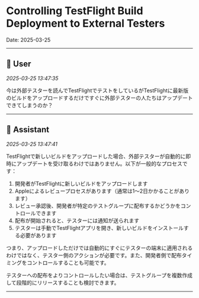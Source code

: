# Controlling TestFlight Build Deployment to External Testers

Date: 2025-03-25

---

## 👤 User
*2025-03-25 13:47:35*

今は外部テスターを読んでTestFlightでテストをしているがTestFlightに最新版のビルドをアップロードするだけですぐに外部テスターの人たちはアップデートできてしまうのか？

---

## 🤖 Assistant
*2025-03-25 13:47:41*

TestFlightで新しいビルドをアップロードした場合、外部テスターが自動的に即時にアップデートを受け取るわけではありません。以下が一般的なプロセスです：

1. 開発者がTestFlightに新しいビルドをアップロードします
2. Appleによるレビュープロセスがあります（通常は1〜2日かかることがあります）
3. レビュー承認後、開発者が特定のテストグループに配布するかどうかをコントロールできます
4. 配布が開始されると、テスターには通知が送られます
5. テスターは手動でTestFlightアプリを開き、新しいビルドをインストールする必要があります

つまり、アップロードしただけでは自動的にすぐにテスターの端末に適用されるわけではなく、テスター側のアクションが必要です。また、開発者側で配布タイミングをコントロールすることも可能です。

テスターへの配布をよりコントロールしたい場合は、テストグループを複数作成して段階的にリリースすることも検討できます。

---
